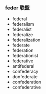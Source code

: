 ### feder  联盟

- federal
- federalism
- federalist
- federalize
- federalization
- federate
- federation
- federationist
- federative
- antifederal
- confederacy
- donfederate
- confederation
- confederative